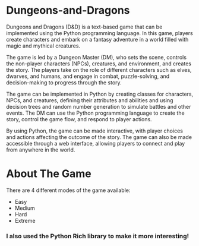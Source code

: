 # Dungeons-and-Dragons

Dungeons and Dragons (D&D) is a text-based game that can be implemented using the Python programming language. In this game, players create characters and embark on a fantasy adventure in a world filled with magic and mythical creatures.

The game is led by a Dungeon Master (DM), who sets the scene, controls the non-player characters (NPCs), creatures, and environment, and creates the story. The players take on the role of different characters such as elves, dwarves, and humans, and engage in combat, puzzle-solving, and decision-making to progress through the story.

The game can be implemented in Python by creating classes for characters, NPCs, and creatures, defining their attributes and abilities and using decision trees and random number generation to simulate battles and other events. The DM can use the Python programming language to create the story, control the game flow, and respond to player actions.

By using Python, the game can be made interactive, with player choices and actions affecting the outcome of the story. The game can also be made accessible through a web interface, allowing players to connect and play from anywhere in the world.

# About The Game
There are 4 different modes of the game available:
- Easy
- Medium
- Hard
- Extreme

### I also used the Python Rich library to make it more interesting! 
